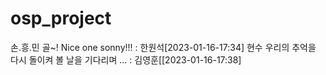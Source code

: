 # osp_project

손.흥.민 골~! Nice one sonny!!! : 한원석[2023-01-16-17:34]
현수 우리의 추억을 다시 돌이켜 볼 날을 기다리며 ... : 김영훈[[2023-01-16-17:38]
